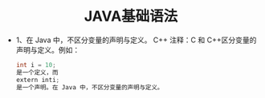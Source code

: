<div align=center><h1>JAVA基础语法</h1></div>

* 1、在 Java 中，不区分变量的声明与定义。
  C++ 注释：C 和 C++区分变量的声明与定义。例如：
  ```java
  int i = 10;
  是一个定义，而
  extern inti;
  是一个声明。在 Java 中，不区分变量的声明与定义。
  ```
